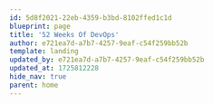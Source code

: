 ```yaml
---
id: 5d8f2021-22eb-4359-b3bd-8102ffed1c1d
blueprint: page
title: '52 Weeks Of DevOps'
author: e721ea7d-a7b7-4257-9eaf-c54f259bb52b
template: landing
updated_by: e721ea7d-a7b7-4257-9eaf-c54f259bb52b
updated_at: 1725812228
hide_nav: true
parent: home
---
```

